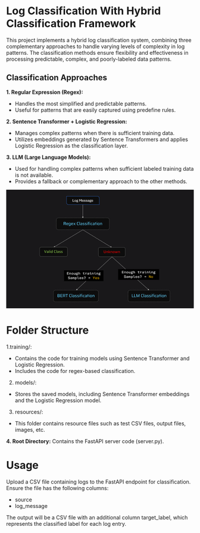 # **Log Classification With Hybrid Classification Framework**

This project implements a hybrid log classification system, combining three complementary approaches to handle varying levels of complexity in log patterns. The classification methods ensure flexibility and effectiveness in processing predictable, complex, and poorly-labeled data patterns.

## Classification Approaches

**1. Regular Expression (Regex):**
* Handles the most simplified and predictable patterns.
* Useful for patterns that are easily captured using predefine rules.

**2. Sentence Transformer + Logistic Regression:**
* Manages complex patterns when there is sufficient training data.
* Utilizes embeddings generated by Sentence Transformers and applies Logistic Regression as the classification layer.

**3. LLM (Large Language Models):**
* Used for handling complex patterns when sufficient labeled training data is not available.
* Provides a fallback or complementary approach to the other methods.


![](Picture1.png)

# Folder Structure

1.training/:
* Contains the code for training models using Sentence Transformer and Logistic Regression.
* Includes the code for regex-based classification.
2. models/:
* Stores the saved models, including Sentence Transformer embeddings and the Logistic Regression model.

3. resources/:

* This folder contains resource files such as test CSV files, output files, images, etc.

**4.  Root Directory:**
Contains the FastAPI server code (server.py).

# Usage

Upload a CSV file containing logs to the FastAPI endpoint for classification. Ensure the file has the following columns:

* source
* log_message

The output will be a CSV file with an additional column target_label, which represents the classified label for each log entry.
